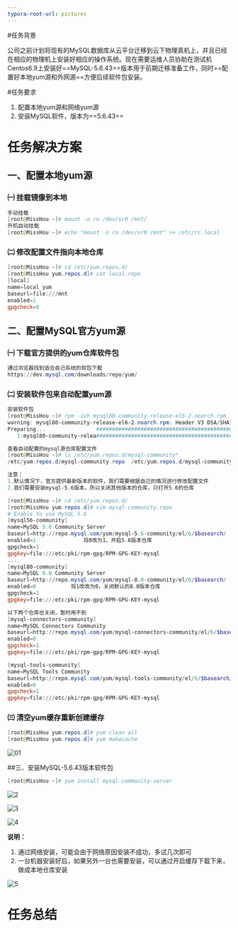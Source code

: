 ```yaml
---
typora-root-url: pictures
---
```


#任务背景

公司之前计划将现有的MySQL数据库从云平台迁移到云下物理真机上，并且已经在相应的物理机上安装好相应的操作系统。现在需要运维人员协助在测试机Centos6.9上安装好==MySQL-5.6.43==版本用于前期迁移准备工作，同时==配置好本地yum源和外网源==方便后续软件包安装。

#任务要求

1. 配置本地yum源和网络yum源
2. 安装MySQL软件，版本为==5.6.43==

# 任务解决方案

## 一、配置本地yum源

### ㈠ 挂载镜像到本地

```powershell
手动挂载
[root@MissHou ~]# mount -o ro /dev/sr0 /mnt/
开机自动挂载
[root@MissHou ~]# echo "mount -o ro /dev/sr0 /mnt" >> /etc/rc.local
```

### ㈡ 修改配置文件指向本地仓库

```powershell
[root@MissHou ~]# cd /etc/yum.repos.d/
[root@MissHou yum.repos.d]# cat local.repo
[local]
name=local yum
baseurl=file:///mnt
enabled=1
gpgcheck=0
```

## 二、配置MySQL官方yum源

### ㈠ 下载官方提供的yum仓库软件包

```powershell
通过浏览器找到适合自己系统的软包下载
https://dev.mysql.com/downloads/repo/yum/
```

### ㈡ 安装软件包来自动配置yum源

```powershell
安装软件包
[root@MissHou ~]# rpm -ivh mysql80-community-release-el6-2.noarch.rpm
warning: mysql80-community-release-el6-2.noarch.rpm: Header V3 DSA/SHA1 Signature, key ID 5072e1f5: NOKEY
Preparing...                ########################################### [100%]
   1:mysql80-community-relea########################################### [100%]

查看自动配置的mysql源仓库配置文件
[root@MissHou ~]# ls /etc/yum.repos.d/mysql-community*
/etc/yum.repos.d/mysql-community.repo  /etc/yum.repos.d/mysql-community-source.repo

注意：
1.默认情况下，官方提供最新版本的软件，我们需要根据自己的情况进行修改配置文件
2.我们需要安装mysql-5.6版本，所以关闭其他版本的仓库，只打开5.6的仓库

[root@MissHou ~]# cd /etc/yum.repos.d/
[root@MissHou yum.repos.d]# vim mysql-community.repo
# Enable to use MySQL 5.6
[mysql56-community]
name=MySQL 5.6 Community Server
baseurl=http://repo.mysql.com/yum/mysql-5.6-community/el/6/$basearch/
enabled=1				将0改为1，开启5.6版本仓库
gpgcheck=1
gpgkey=file:///etc/pki/rpm-gpg/RPM-GPG-KEY-mysql
....
[mysql80-community]
name=MySQL 8.0 Community Server
baseurl=http://repo.mysql.com/yum/mysql-8.0-community/el/6/$basearch/
enabled=0			将1改改为0，关闭默认的8.0版本仓库
gpgcheck=1
gpgkey=file:///etc/pki/rpm-gpg/RPM-GPG-KEY-mysql

以下两个仓库也关闭，暂时用不到
[mysql-connectors-community]
name=MySQL Connectors Community
baseurl=http://repo.mysql.com/yum/mysql-connectors-community/el/6/$basearch/
enabled=0
gpgcheck=1
gpgkey=file:///etc/pki/rpm-gpg/RPM-GPG-KEY-mysql

[mysql-tools-community]
name=MySQL Tools Community
baseurl=http://repo.mysql.com/yum/mysql-tools-community/el/6/$basearch/
enabled=0
gpgcheck=1
gpgkey=file:///etc/pki/rpm-gpg/RPM-GPG-KEY-mysql

```

### ㈢ 清空yum缓存重新创建缓存

```powershell
[root@MissHou yum.repos.d]# yum clean all
[root@MissHou yum.repos.d]# yum makecache
```

![01](/01.png)

##三、安装MySQL-5.6.43版本软件包

```powershell
[root@MissHou ~]# yum install mysql-community-server
```

![2](/2.png)

![3](/3.png)

![4](/4.png)

**说明：**

1. 通过网络安装，可能会由于网络原因安装不成功，多试几次即可
2. 一台机器安装好后，如果另外一台也需要安装，可以通过开启缓存下载下来，做成本地仓库安装

![5](/5.png)

# 任务总结